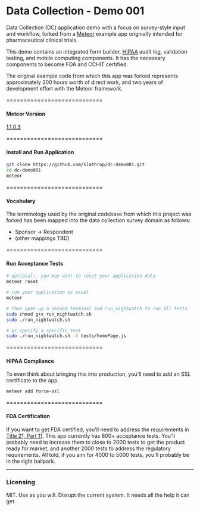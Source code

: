 Data Collection - Demo 001
=========

Data Collection (DC) application demo with a focus on survey-style input and workflow, forked from a [Meteor](https://www.meteor.com/) example app originally intended for pharmaceutical clinical trials.

This demo contains an integrated form builder, [HIPAA](https://en.wikipedia.org/wiki/HIPAA) audit log, validation testing, and mobile computing components.  It has the necessary components to become FDA and CCHIT certified.

The original example code from which this app was forked represents approximately 200 hours worth of direct work, and two years of development effort with the Meteor framework.


============================
#### Meteor Version

[1.1.0.3](https://github.com/meteor/meteor/blob/devel/History.md#v1103-2015-aug-03)

============================
#### Install and Run Application

````sh
git clone https://github.com/slathrop/dc-demo001.git
cd dc-demo001
meteor
````

============================
#### Vocabulary
The terminology used by the original codebase from which this project was
forked has been mapped into the data collection survey domain as follows:

- Sponsor -> Respondent
- (other mappings TBD)

============================
#### Run Acceptance Tests

````sh
# optional:  you may want to reset your application data
meteor reset

# run your application as usual
meteor

# then open up a second terminal and run_nightwatch to run all tests
sudo chmod g+x run_nightwatch.sh
sudo ./run_nightwatch.sh

# or specify a specific test
sudo ./run_nightwatch.sh -t tests/homePage.js
````

============================
#### HIPAA Compliance  

To even think about bringing this into production, you'll need to add an SSL certificate to the app.
````
meteor add force-ssl
````

============================
#### FDA Certification

If you want to get FDA certified, you'll need to address the requirements in [Title 21, Part 11](http://www.accessdata.fda.gov/scripts/cdrh/cfdocs/cfcfr/CFRSearch.cfm?CFRPart=11).  This app currently has 800+ acceptance tests.  You'll probably need to increase them to close to 2000 tests to get the product ready for market, and another 2000 tests to address the regulatory requirements.  All told, if you aim for 4000 to 5000 tests, you'll probably be in the right ballpark.  

------------------------
### Licensing

MIT.  Use as you will.  Disrupt the current system.  It needs all the help it can get.
